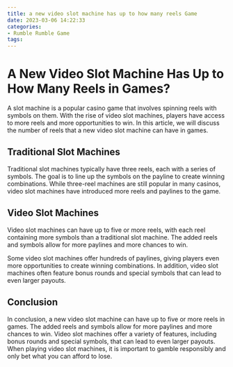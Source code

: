 ```yaml
---
title: a new video slot machine has up to how many reels Game
date: 2023-03-06 14:22:33
categories:
- Rumble Rumble Game
tags:
---
```

# A New Video Slot Machine Has Up to How Many Reels in Games?

A slot machine is a popular casino game that involves spinning reels with symbols on them. With the rise of video slot machines, players have access to more reels and more opportunities to win. In this article, we will discuss the number of reels that a new video slot machine can have in games.

## Traditional Slot Machines

Traditional slot machines typically have three reels, each with a series of symbols. The goal is to line up the symbols on the payline to create winning combinations. While three-reel machines are still popular in many casinos, video slot machines have introduced more reels and paylines to the game.

## Video Slot Machines

Video slot machines can have up to five or more reels, with each reel containing more symbols than a traditional slot machine. The added reels and symbols allow for more paylines and more chances to win.

Some video slot machines offer hundreds of paylines, giving players even more opportunities to create winning combinations. In addition, video slot machines often feature bonus rounds and special symbols that can lead to even larger payouts.

## Conclusion

In conclusion, a new video slot machine can have up to five or more reels in games. The added reels and symbols allow for more paylines and more chances to win. Video slot machines offer a variety of features, including bonus rounds and special symbols, that can lead to even larger payouts. When playing video slot machines, it is important to gamble responsibly and only bet what you can afford to lose.